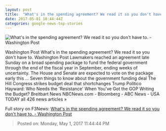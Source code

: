 ```yaml
---
layout: post
title:  "What's in the spending agreement? We read it so you don't have to. - Washington Post"
date: 2017-05-01 18:44:44Z
categories: google-news-top-stories
---
```


![What's in the spending agreement? We read it so you don't have to. - Washington Post](https://img.washingtonpost.com/rf/image_1484w/2010-2019/WashingtonPost/2016/11/21/Production/RealEstate/Images/U.S._Capitol-0e208.jpg)

Washington Post What's in the spending agreement? We read it so you don't have to. Washington Post Lawmakers reached an agreement late Sunday on a broad spending package to fund the federal government through the end of the fiscal year in September, ending weeks of uncertainty. The House and Senate are expected to vote on the package early this ... Seven things to know about the government funding deal The Hill Congress strikes budget deal that shortchanges Trump Politico Hayward: Who Needs the 'Resistance' When You've Got the GOP Writing the Budget? Breitbart News NBCNews.com - Bloomberg - ABC News - USA TODAY all 426 news articles »


Full story on F3News: [What's in the spending agreement? We read it so you don't have to. - Washington Post](http://www.f3nws.com/n/DAxmaC)

> Posted on: Monday, May 1, 2017 11:44:44 PM
